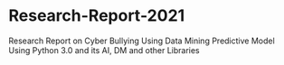 # Research-Report-2021
Research Report on Cyber Bullying Using Data Mining Predictive Model Using Python 3.0 and its AI, DM and other Libraries
